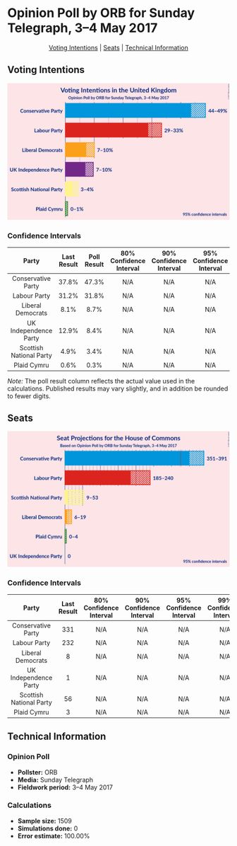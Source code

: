 # Opinion Poll by ORB for Sunday Telegraph, 3–4 May 2017

<p align="center"><a href="#voting-intentions">Voting Intentions</a> | <a href="#seats">Seats</a> | <a href="#technical-information">Technical Information</a></p>

## Voting Intentions

![Graph with voting intentions not yet produced](2017-05-04-ORB.png "Voting Intentions")

### Confidence Intervals

| Party | Last Result | Poll Result | 80% Confidence Interval | 90% Confidence Interval | 95% Confidence Interval | 99% Confidence Interval |
|:-----:|:-----------:|:-----------:|:-----------------------:|:-----------------------:|:-----------------------:|:-----------------------:|
| Conservative Party | 37.8% | 47.3% | N/A |N/A |N/A |N/A |
| Labour Party | 31.2% | 31.8% | N/A |N/A |N/A |N/A |
| Liberal Democrats | 8.1% | 8.7% | N/A |N/A |N/A |N/A |
| UK Independence Party | 12.9% | 8.4% | N/A |N/A |N/A |N/A |
| Scottish National Party | 4.9% | 3.4% | N/A |N/A |N/A |N/A |
| Plaid Cymru | 0.6% | 0.3% | N/A |N/A |N/A |N/A |

*Note:* The poll result column reflects the actual value used in the calculations. Published results may vary slightly, and in addition be rounded to fewer digits.

## Seats

![Graph with seats not yet produced](2017-05-04-ORB-seats.png "Seats")

### Confidence Intervals

| Party | Last Result | 80% Confidence Interval | 90% Confidence Interval | 95% Confidence Interval | 99% Confidence Interval |
|:-----:|:-----------:|:-----------------------:|:-----------------------:|:-----------------------:|:-----------------------:|
| Conservative Party | 331 | N/A |N/A |N/A |N/A |
| Labour Party | 232 | N/A |N/A |N/A |N/A |
| Liberal Democrats | 8 | N/A |N/A |N/A |N/A |
| UK Independence Party | 1 | N/A |N/A |N/A |N/A |
| Scottish National Party | 56 | N/A |N/A |N/A |N/A |
| Plaid Cymru | 3 | N/A |N/A |N/A |N/A |


## Technical Information

### Opinion Poll

+ **Pollster:** ORB
+ **Media:** Sunday Telegraph
+ **Fieldwork period:** 3–4 May 2017

### Calculations

+ **Sample size:** 1509
+ **Simulations done:** 0
+ **Error estimate:** 100.00%


